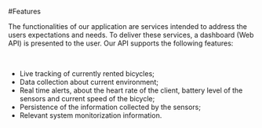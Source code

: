 #Features

The functionalities of our application are services intended to address the users expectations and needs.
To deliver these services, a dashboard (Web API) is presented to the user. 
Our API supports the following features:

<br>

- Live tracking of currently rented bicycles;
- Data collection about current environment;
- Real time alerts, about the heart rate of the client, battery level of the sensors and current speed of the bicycle;
- Persistence of the information collected by the sensors;
- Relevant system monitorization information.
